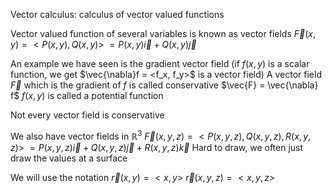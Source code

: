 Vector calculus: calculus of vector valued functions

Vector valued function of several variables is known as vector fields
	$\vec{F}(x,y) = < P(x,y), Q(x,y) >$
	$= P(x,y)\vec{i} + Q(x,y)\vec{j}$

An example we have seen is the gradient vector field
	(if $f(x,y)$ is a scalar function, we get $\vec{\nabla}f = <f_x, f_y>$ is a vector field)
	A vector field $\vec{F}$ which is the gradient of $f$ is called conservative
		$\vec{F} = \vec{\nabla} f$
	$f(x,y)$ is called a potential function

Not every vector field is conservative

We also have vector fields in $\mathbb{R}^3$
	$\vec{F}(x,y,z) = <P(x,y,z),Q(x,y,z), R(x,y,z)>$
		$= P(x,y,z)\vec{i} + Q(x,y,z)\vec{j} + R(x,y,z)\vec{k}$
		Hard to draw, we often just draw the values at a surface

We will use the notation
	$\vec{r}(x,y) = <x,y>$
	$\vec{r}(x,y,z) = <x,y,z>$